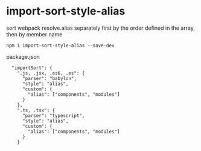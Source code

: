 # import-sort-style-alias

sort webpack resolve.alias separately first by the order defined in the array, then by member name

```
npm i import-sort-style-alias --save-dev
```

package.json
```
  "importSort": {
    ".js, .jsx, .es6, .es": {
      "parser": "babylon",
      "style": "alias",
      "custom": {
        "alias": ["components", "modules"]
      }
    },
    ".ts, .tsx": {
      "parser": "typescript",
      "style": "alias",
      "custom": {
        "alias": ["components", "modules"]
      }
    }
```
